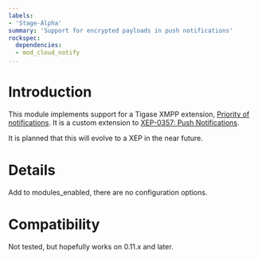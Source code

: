 ```yaml
---
labels:
- 'Stage-Alpha'
summary: 'Support for encrypted payloads in push notifications'
rockspec:
  dependencies:
  - mod_cloud_notify
...
```


Introduction
============

This module implements support for a Tigase XMPP extension, [Priority of notifications](https://xeps.tigase.net//docs/push-notifications/priority/).
It is a custom extension to [XEP-0357: Push Notifications](https://xmpp.org/extensions/xep-0357.html).

It is planned that this will evolve to a XEP in the near future.

Details
=======

Add to modules_enabled, there are no configuration options.

Compatibility
=============

Not tested, but hopefully works on 0.11.x and later.
